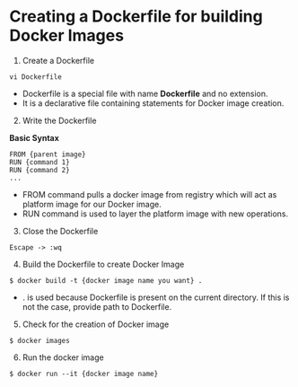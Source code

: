 # Creating a Dockerfile for building Docker Images

1. Create a Dockerfile
```
vi Dockerfile
```
* Dockerfile is a special file with name **Dockerfile** and no extension.
* It is a declarative file containing statements for Docker image creation.

2. Write the Dockerfile

**Basic Syntax**
```
FROM {parent image}
RUN {command 1}
RUN {command 2}
...
```
* FROM command pulls a docker image from registry which will act as platform image for our Docker image.
* RUN command is used to layer the platform image with new operations.

3. Close the Dockerfile
```
Escape -> :wq
```

4. Build the Dockerfile to create Docker Image
```
$ docker build -t {docker image name you want} .
```
* . is used because Dockerfile is present on the current directory. If this is not the case, provide path to Dockerfile.

5. Check for the creation of Docker image
```
$ docker images
```

6. Run the docker image
```
$ docker run --it {docker image name}
```
